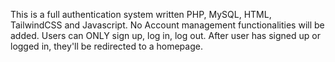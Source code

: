 This is a full authentication system written PHP, MySQL, HTML, TailwindCSS and Javascript.
No Account management functionalities will be added.
Users can ONLY sign up, log in, log out.
After user has signed up or logged in, they'll be redirected to a homepage.